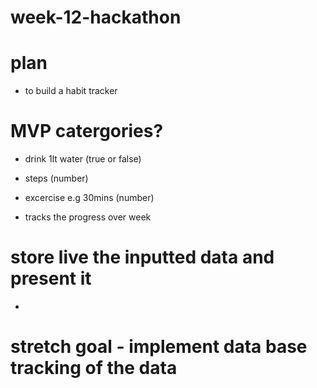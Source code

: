# week-12-hackathon

# plan

- to build a habit tracker 

# MVP catergories?
- drink 1lt water (true or false)
- steps (number)
- excercise e.g 30mins (number)

- tracks the progress over week 


# store live the inputted data and present it

- 


# stretch goal - implement data base tracking of the data


